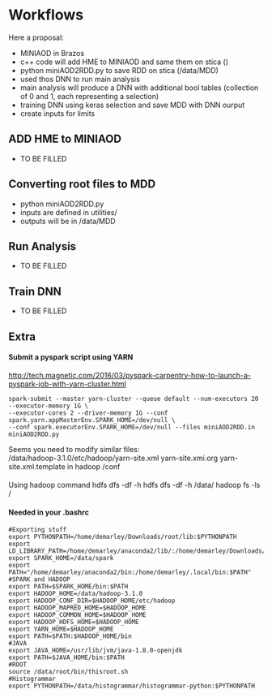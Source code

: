 #  Workflows
Here a proposal:
-  MINIAOD in Brazos
-  c++ code will add HME to MINIAOD and same them on stica ()
-  python miniAOD2RDD.py to save RDD on stica (/data/MDD)
-  used thos DNN to run main analysis
-  main analysis will produce a DNN with additional bool tables (collection of 0 and 1, each representing a selection)
-  training DNN using keras selection and save MDD with DNN ourput
-  create inputs for limits

## ADD HME to MINIAOD
-  TO BE FILLED

## Converting root files to MDD
- python miniAOD2RDD.py
- inputs are defined in utilities/
- outputs will be in /data/MDD

## Run Analysis
- TO BE FILLED

## Train DNN
- TO BE FILLED

## Extra
#### Submit a pyspark script using YARN
http://tech.magnetic.com/2016/03/pyspark-carpentry-how-to-launch-a-pyspark-job-with-yarn-cluster.html
```
spark-submit --master yarn-cluster --queue default --num-executors 20 --executor-memory 1G \
--executor-cores 2 --driver-memory 1G --conf spark.yarn.appMasterEnv.SPARK_HOME=/dev/null \
--conf spark.executorEnv.SPARK_HOME=/dev/null --files miniAOD2RDD.in   miniAOD2RDD.py
```
Seems you need to modify similar files:  
/data/hadoop-3.1.0/etc/hadoop/yarn-site.xml
yarn-site.xmi.org
yarn-site.xml.template
in hadoop /conf

####
Using hadoop command
hdfs dfs -df -h
hdfs dfs -df -h /data/
hadoop fs -ls /

#### Needed in your .bashrc
```
#Exporting stuff
export PYTHONPATH=/home/demarley/Downloads/root/lib:$PYTHONPATH
export LD_LIBRARY_PATH=/home/demarley/anaconda2/lib/:/home/demarley/Downloads/root/lib:$LD_LIBRARY_PATH
export SPARK_HOME=/data/spark
export PATH="/home/demarley/anaconda2/bin:/home/demarley/.local/bin:$PATH"
#SPARK and HADOOP
export PATH=$SPARK_HOME/bin:$PATH
export HADOOP_HOME=/data/hadoop-3.1.0
export HADOOP_CONF_DIR=$HADOOP_HOME/etc/hadoop
export HADOOP_MAPRED_HOME=$HADOOP_HOME
export HADOOP_COMMON_HOME=$HADOOP_HOME
export HADOOP_HDFS_HOME=$HADOOP_HOME
export YARN_HOME=$HADOOP_HOME
export PATH=$PATH:$HADOOP_HOME/bin
#JAVA
export JAVA_HOME=/usr/lib/jvm/java-1.8.0-openjdk
export PATH=$JAVA_HOME/bin:$PATH
#ROOT
source /data/root/bin/thisroot.sh
#Histogrammar
export PYTHONPATH=/data/histogrammar/histogrammar-python:$PYTHONPATH
```
